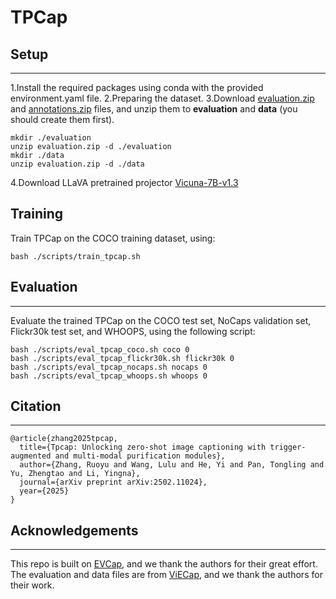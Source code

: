 # TPCap
## Setup
---
1.Install the required packages using conda with the provided environment.yaml file.
2.Preparing the dataset.
3.Download [evaluation.zip](https://github.com/FeiElysia/ViECap/releases/download/checkpoints/evaluation.zip) and [annotations.zip](https://github.com/FeiElysia/ViECap/releases/download/checkpoints/annotations.zip) files, and unzip them to __evaluation__ and __data__ (you should create them first).
```
mkdir ./evaluation
unzip evaluation.zip -d ./evaluation
mkdir ./data
unzip evaluation.zip -d ./data
```
4.Download LLaVA pretrained projector [Vicuna-7B-v1.3](https://huggingface.co/liuhaotian/llava-pretrain-vicuna-7b-v1.3)

## Training
Train TPCap on the COCO training dataset, using:
```
bash ./scripts/train_tpcap.sh
```

## Evaluation
---
Evaluate the trained TPCap on the COCO test set, NoCaps validation set, Flickr30k test set, and WHOOPS, using the following script:
```
bash ./scripts/eval_tpcap_coco.sh coco 0
bash ./scripts/eval_tpcap_flickr30k.sh flickr30k 0
bash ./scripts/eval_tpcap_nocaps.sh nocaps 0
bash ./scripts/eval_tpcap_whoops.sh whoops 0
```

## Citation
---
```
@article{zhang2025tpcap,
  title={Tpcap: Unlocking zero-shot image captioning with trigger-augmented and multi-modal purification modules},
  author={Zhang, Ruoyu and Wang, Lulu and He, Yi and Pan, Tongling and Yu, Zhengtao and Li, Yingna},
  journal={arXiv preprint arXiv:2502.11024},
  year={2025}
}
```

## Acknowledgements
---
This repo is built on [EVCap](https://github.com/Jiaxuan-Li/EVCap), and we thank the authors for their great effort.
The evaluation and data files are from [ViECap](https://github.com/FeiElysia/ViECap), and we thank the authors for their work.
